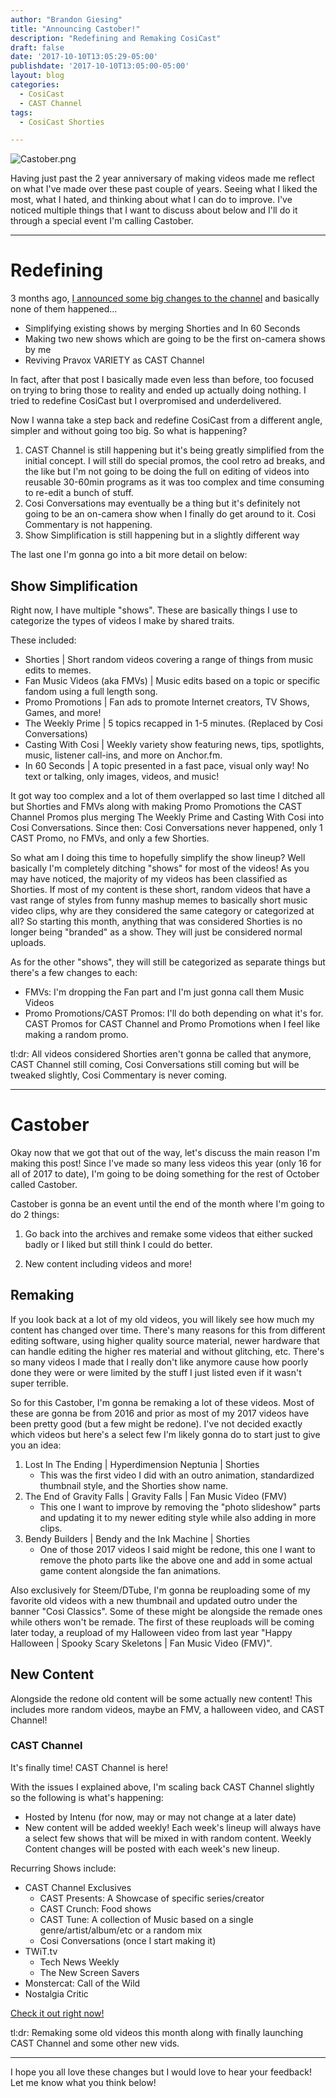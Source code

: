```yaml
---
author: "Brandon Giesing"
title: "Announcing Castober!"
description: "Redefining and Remaking CosiCast"
draft: false
date: '2017-10-10T13:05:29-05:00'
publishdate: '2017-10-10T13:05:00-05:00'
layout: blog
categories:
  - CosiCast
  - CAST Channel
tags:
  - CosiCast Shorties

---
```


![Castober.png](https://steemitimages.com/DQme57VP5Wih97dWDvjB7BTxUvygCGyHJoDA2MyymPi9Vo3/Castober.png)

Having just past the 2 year anniversary of making videos made me reflect on what I've made over these past couple of years. Seeing what I liked the most, what I hated, and thinking about what I can do to improve. I've noticed multiple things that I want to discuss about below and I'll do it through a special event I'm calling Castober.

---

# Redefining

3 months ago, [I announced some big changes to the channel](https://brandongiesing.com/2017/06/27/casting-to-new-heights-big-cosicast-update-2/) and basically none of them happened...

- Simplifying existing shows by merging Shorties and In 60 Seconds
- Making two new shows which are going to be the first on-camera shows by me
- Reviving Pravox VARIETY as CAST Channel

In fact, after that post I basically made even less than before, too focused on trying to bring those to reality and ended up actually doing nothing. I tried to redefine CosiCast but I overpromised and underdelivered.

Now I wanna take a step back and redefine CosiCast from a different angle, simpler and without going too big. So what is happening?

1. CAST Channel is still happening but it's being greatly simplified from the initial concept. I will still do special promos, the cool retro ad breaks, and the like but I'm not going to be doing the full on editing of videos into reusable 30-60min programs as it was too complex and time consuming to re-edit a bunch of stuff.
2. Cosi Conversations may eventually be a thing but it's definitely not going to be an on-camera show when I finally do get around to it. Cosi Commentary is not happening.
3. Show Simplification is still happening but in a slightly different way

The last one I'm gonna go into a bit more detail on below:

## Show Simplification

Right now, I have multiple "shows". These are basically things I use to categorize the types of videos I make by shared traits.

These included:

- Shorties | Short random videos covering a range of things from music edits to memes.
- Fan Music Videos (aka FMVs) | Music edits based on a topic or specific fandom using a full length song.
- Promo Promotions | Fan ads to promote Internet creators, TV Shows, Games, and more!
- The Weekly Prime | 5 topics recapped in 1-5 minutes. (Replaced by Cosi Conversations)
- Casting With Cosi | Weekly variety show featuring news, tips, spotlights, music, listener call-ins, and more on Anchor.fm.
- In 60 Seconds | A topic presented in a fast pace, visual only way! No text or talking, only images, videos, and music!

It got way too complex and a lot of them overlapped so last time I ditched all but Shorties and FMVs along with making Promo Promotions the CAST Channel Promos plus merging The Weekly Prime and Casting With Cosi into Cosi Conversations. Since then: Cosi Conversations never happened, only 1 CAST Promo, no FMVs, and only a few Shorties.

So what am I doing this time to hopefully simplify the show lineup? Well basically I'm completely ditching "shows" for most of the videos! As you may have noticed, the majority of my videos has been classified as Shorties. If most of my content is these short, random videos that have a vast range of styles from funny mashup memes to basically short music video clips, why are they considered the same category or categorized at all? So starting this month, anything that was considered Shorties is no longer being "branded" as a show. They will just be considered normal uploads.

As for the other "shows", they will still be categorized as separate things but there's a few changes to each:

- FMVs: I'm dropping the Fan part and I'm just gonna call them Music Videos
- Promo Promotions/CAST Promos: I'll do both depending on what it's for. CAST Promos for CAST Channel and Promo Promotions when I feel like making a random promo.

tl:dr: All videos considered Shorties aren't gonna be called that anymore, CAST Channel still coming, Cosi Conversations still coming but will be tweaked slightly, Cosi Commentary is never coming.

---

# Castober

Okay now that we got that out of the way, let's discuss the main reason I'm making this post! Since I've made so many less videos this year (only 16 for all of 2017 to date), I'm going to be doing something for the rest of October called Castober.

Castober is gonna be an event until the end of the month where I'm going to do 2 things:

1. Go back into the archives and remake some videos that either sucked badly or I liked but still think I could do better.

2. New content including videos and more!

## Remaking

If you look back at a lot of my old videos, you will likely see how much my content has changed over time. There's many reasons for this from different editing software, using higher quality source material, newer hardware that can handle editing the higher res material and without glitching, etc. There's so many videos I made that I really don't like anymore cause how poorly done they were or were limited by the stuff I just listed even if it wasn't super terrible.

So for this Castober, I'm gonna be remaking a lot of these videos. Most of these are gonna be from 2016 and prior as most of my 2017 videos have been pretty good (but a few might be redone). I've not decided exactly which videos but here's a select few I'm likely gonna do to start just to give you an idea:

1. Lost In The Ending | Hyperdimension Neptunia | Shorties
   - This was the first video I did with an outro animation, standardized thumbnail style, and the Shorties show name.
2. The End of Gravity Falls | Gravity Falls | Fan Music Video (FMV)
   - This one I want to improve by removing the "photo slideshow" parts and updating it to my newer editing style while also adding in more clips.
3. Bendy Builders | Bendy and the Ink Machine | Shorties
   - One of those 2017 videos I said might be redone, this one I want to remove the photo parts like the above one and add in some actual game content alongside the fan animations.

Also exclusively for Steem/DTube, I'm gonna be reuploading some of my favorite old videos with a new thumbnail and updated outro under the banner "Cosi Classics". Some of these might be alongside the remade ones while others won't be remade. The first of these reuploads will be coming later today, a reupload of my Halloween video from last year "Happy Halloween | Spooky Scary Skeletons | Fan Music Video (FMV)".

## New Content

Alongside the redone old content will be some actually new content! This includes more random videos, maybe an FMV, a halloween video, and CAST Channel!

### CAST Channel

It's finally time! CAST Channel is here!

With the issues I explained above, I'm scaling back CAST Channel slightly so the following is what's happening:

- Hosted by Intenu (for now, may or may not change at a later date)
- New content will be added weekly! Each week's lineup will always have a select few shows that will be mixed in with random content. Weekly Content changes will be posted with each week's new lineup.

Recurring Shows include:

- CAST Channel Exclusives
   - CAST Presents: A Showcase of specific series/creator
   - CAST Crunch: Food shows
   - CAST Tune: A collection of Music based on a single genre/artist/album/etc or a random mix
   - Cosi Conversations (once I start making it)
- TWiT.tv
   - Tech News Weekly
   - The New Screen Savers
- Monstercat: Call of the Wild
- Nostalgia Critic

[Check it out right now!](http://intenu.com/CAST)

tl:dr: Remaking some old videos this month along with finally launching CAST Channel and some other new vids.

---

I hope you all love these changes but I would love to hear your feedback! Let me know what you think below!
